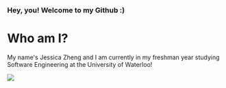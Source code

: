 
<!--
**jessica3710/jessica3710** is a ✨ _special_ ✨ repository because its `README.md` (this file) appears on your GitHub profile.
### Hi there 👋

Here are some ideas to get you started:

- 🔭 I’m currently working on ...
- 🌱 I’m currently learning ...
- 👯 I’m looking to collaborate on ...
- 🤔 I’m looking for help with ...
- 💬 Ask me about ...
- 📫 How to reach me: ...
- 😄 Pronouns: ...
- ⚡ Fun fact: ...
-->
### Hey, you! Welcome to my Github :)

# Who am I?
My name's Jessica Zheng and I am currently in my freshman year studying Software Engineering at the University of Waterloo! 


![](https://komarev.com/ghpvc/?username=jessica3710&color=orange)
